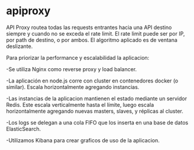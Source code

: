# apiproxy

API Proxy routea todas las requests entrantes hacia una API destino siempre y cuando no se exceda el rate limit. El rate limit puede ser por IP, por path de destino, o por ambos. El algoritmo aplicado es de ventana deslizante.


Para priorizar la performance y escalabilidad la aplicacion:

-Se utiliza Nginx como reverse proxy y load balancer.

-La aplicación en node.js corre con cluster en contenedores docker (o similar). Escala horizontalmente agregando instancias.

-Las instancias de la aplicacion mantienen el estado mediante un servidor Redis. Este escala verticalmente hasta el límite, luego escala horizontalmente agregando nuevas masters, slaves, y réplicas al cluster.

-Los logs se delegan a una cola FIFO que los inserta en una base de datos ElasticSearch.

-Utilizamos Kibana para crear graficos de uso de la aplicacion.

